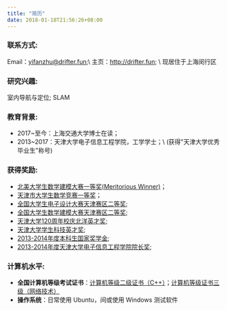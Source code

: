```yaml
---
title: "简历"
date: 2018-01-18T21:56:26+08:00
---
```

### **联系方式:**
Email：yifanzhu@drifter.fun;\\
主页：http://drifter.fun;  \\
现居住于上海闵行区


### **研究兴趣:**
室内导航与定位; SLAM


### **教育背景:**
+ 2017~至今：上海交通大学博士在读；<br>
+ 2013~2017：天津大学电子信息工程学院，工学学士；\\
(获得"天津大学优秀毕业生"称号)<br>

### **获得奖励:**
+ [北美大学生数学建模大赛一等奖(Meritorious Winner)](http://www.drifter.fun/resume/pdf/a.pdf)；<br>
+ [天津市大学生数学竞赛一等奖](http://www.drifter.fun/resume/pdf/b.pdf)；<br>
+ [全国大学生电子设计大赛天津赛区二等奖](http://www.drifter.fun/resume/pdf/c.pdf);<br>
+ [全国大学生数学建模大赛天津赛区二等奖](http://www.drifter.fun/resume/pdf/d.pdf);<br>
+ [天津大学120周年校庆北洋英才奖](http://www.drifter.fun/resume/pdf/e.pdf);<br>
+ [天津大学学生科技英才奖](http://www.drifter.fun/resume/pdf/f.pdf);<br>
+ [2013-2014年度本科生国家奖学金](http://www.drifter.fun/resume/pdf/g.pdf);<br>
+ [2013-2014年度天津大学电子信息工程学院院长奖](http://www.drifter.fun/resume/pdf/h.pdf);<br>

### **计算机水平:**
+ **全国计算机等级考试证书**：[计算机等级二级证书（C++）](http://www.drifter.fun/resume/pdf/i.pdf)；[计算机等级证书三级（网络技术）](http://www.drifter.fun/resume/pdf/j.pdf)<br>
+ **操作系统**：日常使用 Ubuntu，间或使用 Windows 测试软件

